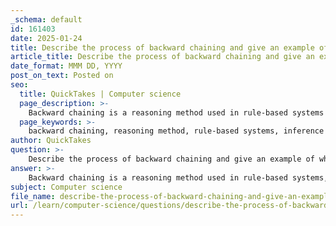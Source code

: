 ```yaml
---
_schema: default
id: 161403
date: 2025-01-24
title: Describe the process of backward chaining and give an example of where it might be used.
article_title: Describe the process of backward chaining and give an example of where it might be used.
date_format: MMM DD, YYYY
post_on_text: Posted on
seo:
  title: QuickTakes | Computer science
  page_description: >-
    Backward chaining is a reasoning method used in rule-based systems that starts with a goal and works backwards to identify the required conditions needed to achieve that goal, often utilized in medical diagnosis systems.
  page_keywords: >-
    backward chaining, reasoning method, rule-based systems, inference engines, problem-solving, medical diagnosis, logical reasoning, algorithms, knowledge base, recursive process
author: QuickTakes
question: >-
    Describe the process of backward chaining and give an example of where it might be used.
answer: >-
    Backward chaining is a reasoning method used in rule-based systems, particularly in inference engines, where the process begins with a specific goal and works backwards to identify the necessary conditions or rules that must be satisfied to achieve that goal. This approach is efficient for problem-solving because it focuses on what needs to be proven rather than generating all possible conclusions from a set of premises.\n\n### Process of Backward Chaining\n\n1. **Identify the Goal**: Start with a specific goal or hypothesis that you want to prove.\n2. **Check Rules**: Look for rules in the knowledge base that can lead to the goal. Each rule typically has a conclusion and one or more premises.\n3. **Evaluate Premises**: For each rule that can lead to the goal, check if the premises of the rule are satisfied. If a premise is not satisfied, treat it as a new goal.\n4. **Recursive Process**: Repeat the process for each new goal (premise) until either:\n   - All premises are satisfied (the original goal is proven).\n   - You reach a point where no further rules can be applied, leading to failure in proving the goal.\n5. **Backtrack if Necessary**: If a path leads to a dead end (i.e., a premise cannot be satisfied), backtrack to the previous goal and try a different rule or premise.\n\n### Example of Backward Chaining\n\nA practical example of backward chaining can be found in a medical diagnosis system. Suppose the goal is to determine whether a patient has a specific disease, say "Disease X". The system might have the following rules:\n\n1. **Rule 1**: If the patient has symptom A and symptom B, then the patient may have Disease X.\n2. **Rule 2**: If the patient has symptom A, then the patient has a high risk of Disease X.\n3. **Rule 3**: If the patient has symptom B, then the patient has a high risk of Disease X.\n\n**Process**:\n- Start with the goal: "Does the patient have Disease X?"\n- Check Rule 1. The premises are "Has symptom A" and "Has symptom B".\n- If either symptom is missing, treat it as a new goal:\n  - If "Has symptom A" is not satisfied, check Rule 2.\n  - If "Has symptom B" is not satisfied, check Rule 3.\n- Continue this process until all necessary symptoms are confirmed or until it is determined that the patient does not have the disease.\n\nThis method allows the system to efficiently narrow down the necessary conditions for diagnosing the disease, focusing only on relevant symptoms rather than evaluating all possible diseases from the outset.
subject: Computer science
file_name: describe-the-process-of-backward-chaining-and-give-an-example-of-where-it-might-be-used.md
url: /learn/computer-science/questions/describe-the-process-of-backward-chaining-and-give-an-example-of-where-it-might-be-used
---
```


&nbsp;